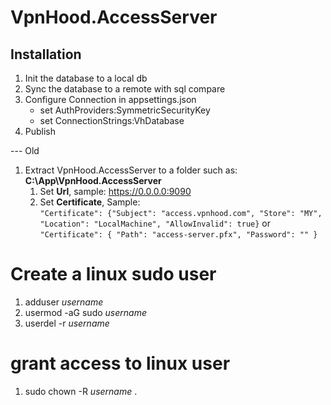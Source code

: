 # VpnHood.AccessServer

## Installation
1. Init the database to a local db
2. Sync the database to a remote with sql compare
3. Configure Connection in appsettings.json
   * set AuthProviders:SymmetricSecurityKey
   * set ConnectionStrings:VhDatabase
4. Publish

--- Old
 
1. Extract VpnHood.AccessServer to a folder such as: **C:\App\VpnHood.AccessServer**
   1. Set **Url**, sample: https://0.0.0.0:9090
   1. Set **Certificate**, Sample: <br>
   `"Certificate": {"Subject": "access.vpnhood.com", "Store": "MY", "Location": "LocalMachine", "AllowInvalid": true}` or
   `"Certificate": { "Path": "access-server.pfx", "Password": "" }`
   
# Create a linux sudo user
  1. adduser _username_
  2. usermod -aG sudo _username_
  3. userdel -r _username_
# grant access to linux user
  1. sudo chown -R _username_ .
